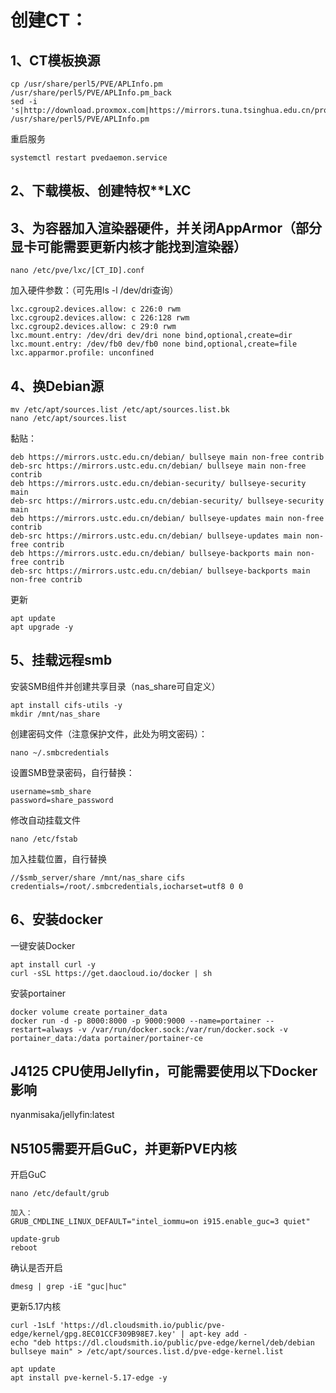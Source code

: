 # 创建CT：
## 1、CT模板换源
```
cp /usr/share/perl5/PVE/APLInfo.pm /usr/share/perl5/PVE/APLInfo.pm_back
sed -i 's|http://download.proxmox.com|https://mirrors.tuna.tsinghua.edu.cn/proxmox|g' /usr/share/perl5/PVE/APLInfo.pm
```
重启服务
```
systemctl restart pvedaemon.service
```
## 2、下载模板、创建******特权********LXC

## 3、为容器加入渲染器硬件，并关闭AppArmor（部分显卡可能需要更新内核才能找到渲染器）
```
nano /etc/pve/lxc/[CT_ID].conf
```

加入硬件参数：（可先用ls -l /dev/dri查询）
```
lxc.cgroup2.devices.allow: c 226:0 rwm
lxc.cgroup2.devices.allow: c 226:128 rwm
lxc.cgroup2.devices.allow: c 29:0 rwm
lxc.mount.entry: /dev/dri dev/dri none bind,optional,create=dir
lxc.mount.entry: /dev/fb0 dev/fb0 none bind,optional,create=file
lxc.apparmor.profile: unconfined
```

## 4、换Debian源
```
mv /etc/apt/sources.list /etc/apt/sources.list.bk
nano /etc/apt/sources.list
```

黏贴：
```
deb https://mirrors.ustc.edu.cn/debian/ bullseye main non-free contrib
deb-src https://mirrors.ustc.edu.cn/debian/ bullseye main non-free contrib
deb https://mirrors.ustc.edu.cn/debian-security/ bullseye-security main
deb-src https://mirrors.ustc.edu.cn/debian-security/ bullseye-security main
deb https://mirrors.ustc.edu.cn/debian/ bullseye-updates main non-free contrib
deb-src https://mirrors.ustc.edu.cn/debian/ bullseye-updates main non-free contrib
deb https://mirrors.ustc.edu.cn/debian/ bullseye-backports main non-free contrib
deb-src https://mirrors.ustc.edu.cn/debian/ bullseye-backports main non-free contrib
```

更新
```
apt update
apt upgrade -y
```

## 5、挂载远程smb
安装SMB组件并创建共享目录（nas_share可自定义）
```
apt install cifs-utils -y
mkdir /mnt/nas_share
```

创建密码文件（注意保护文件，此处为明文密码）：
```
nano ~/.smbcredentials
```

设置SMB登录密码，自行替换：
```
username=smb_share
password=share_password
```

修改自动挂载文件
```
nano /etc/fstab
```

加入挂载位置，自行替换
```
//$smb_server/share /mnt/nas_share cifs credentials=/root/.smbcredentials,iocharset=utf8 0 0
```

## 6、安装docker

一键安装Docker
```
apt install curl -y
curl -sSL https://get.daocloud.io/docker | sh
```

安装portainer
```
docker volume create portainer_data
docker run -d -p 8000:8000 -p 9000:9000 --name=portainer --restart=always -v /var/run/docker.sock:/var/run/docker.sock -v portainer_data:/data portainer/portainer-ce
```

## J4125 CPU使用Jellyfin，可能需要使用以下Docker影响
nyanmisaka/jellyfin:latest 

## N5105需要开启GuC，并更新PVE内核

开启GuC
```
nano /etc/default/grub

加入：
GRUB_CMDLINE_LINUX_DEFAULT="intel_iommu=on i915.enable_guc=3 quiet"

update-grub
reboot
```

确认是否开启
```
dmesg | grep -iE "guc|huc"
```

更新5.17内核
```
curl -1sLf 'https://dl.cloudsmith.io/public/pve-edge/kernel/gpg.8EC01CCF309B98E7.key' | apt-key add -
echo "deb https://dl.cloudsmith.io/public/pve-edge/kernel/deb/debian bullseye main" > /etc/apt/sources.list.d/pve-edge-kernel.list

apt update
apt install pve-kernel-5.17-edge -y
```